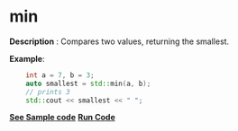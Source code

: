 # min

**Description** : Compares two values, returning the smallest.

**Example**:
```cpp
    int a = 7, b = 3;
    auto smallest = std::min(a, b);
    // prints 3
    std::cout << smallest << " "; 
```
**[See Sample code](snippets/algorithm/min.cpp)**
**[Run Code](https://rextester.com/RCHUQA23545)**